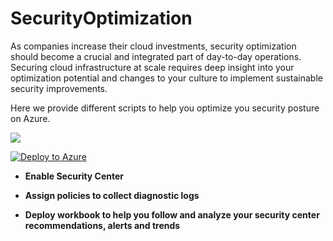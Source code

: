 # SecurityOptimization

As companies increase their cloud investments, security optimization should become a crucial and integrated part of day-to-day operations. Securing cloud infrastructure at scale requires deep insight into your optimization potential and changes to your culture to implement sustainable security improvements.

Here we provide different scripts to help you optimize you security posture on Azure. 

<p><a href="https://azuredeploy.net/?repository=https://github.com/joanabmartins/SecurityOptimization/blob/master/azuredeploy.json" target="_blank">
    <img src="http://azuredeploy.net/deploybutton.png"/>
</a></p>


[![Deploy to Azure](https://aka.ms/deploytoazurebutton)](https://portal.azure.com/#create/Microsoft.Template/uri/https%3A%2F%2Fraw.githubusercontent.com%2Fjoanabmartins%2FSecurityOptimization%2Fmaster%2Fazuredeploy.json)



 * **Enable Security Center** 
 
 * **Assign policies to collect diagnostic logs**
 
 * **Deploy workbook to help you follow and analyze your security center recommendations, alerts and trends**
